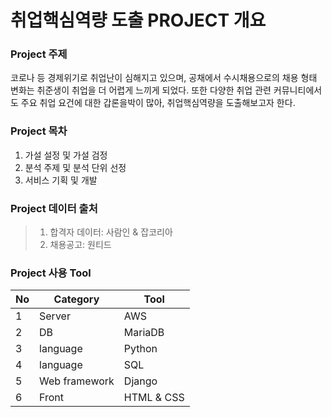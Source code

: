 # 취업핵심역량 도출 PROJECT 개요
### Project 주제
코로나 등 경제위기로 취업난이 심해지고 있으며, 공채에서 수시채용으로의 채용 형태 변화는 취준생이 취업을 더 어렵게 느끼게 되었다. 또한 다양한 취업 관련 커뮤니티에서도 주요 취업 요건에 대한 갑론을박이 많아, 취업핵심역량을 도출해보고자 한다.

### Project 목차
1. 가설 설정 및 가설 검정
2. 분석 주제 및 분석 단위 선정
3. 서비스 기획 및 개발

### Project 데이터 출처
> 1. 합격자 데이터: 사람인 & 잡코리아 
> 2. 채용공고: 원티드 

### Project 사용 Tool
|No|Category|Tool|
|---|---|---|
|1|Server|AWS|
|2|DB|MariaDB|
|3|language|Python|
|4|language|SQL|
|5|Web framework|Django|
|6|Front|HTML & CSS|
